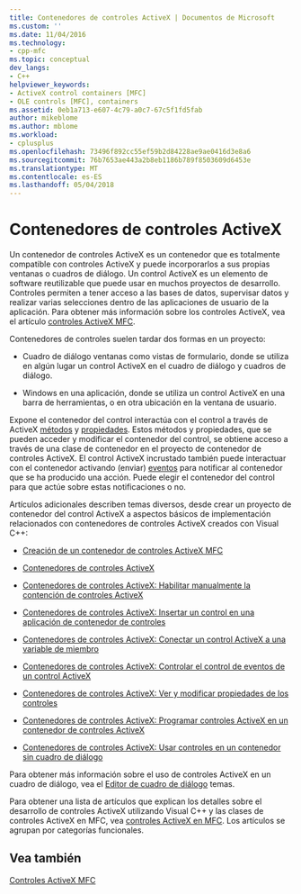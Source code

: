 ```yaml
---
title: Contenedores de controles ActiveX | Documentos de Microsoft
ms.custom: ''
ms.date: 11/04/2016
ms.technology:
- cpp-mfc
ms.topic: conceptual
dev_langs:
- C++
helpviewer_keywords:
- ActiveX control containers [MFC]
- OLE controls [MFC], containers
ms.assetid: 0eb1a713-e607-4c79-a0c7-67c5f1fd5fab
author: mikeblome
ms.author: mblome
ms.workload:
- cplusplus
ms.openlocfilehash: 73496f892cc55ef59b2d84228ae9ae0416d3e8a6
ms.sourcegitcommit: 76b7653ae443a2b8eb1186b789f8503609d6453e
ms.translationtype: MT
ms.contentlocale: es-ES
ms.lasthandoff: 05/04/2018
---
```

# <a name="activex-control-containers"></a>Contenedores de controles ActiveX
Un contenedor de controles ActiveX es un contenedor que es totalmente compatible con controles ActiveX y puede incorporarlos a sus propias ventanas o cuadros de diálogo. Un control ActiveX es un elemento de software reutilizable que puede usar en muchos proyectos de desarrollo. Controles permiten a tener acceso a las bases de datos, supervisar datos y realizar varias selecciones dentro de las aplicaciones de usuario de la aplicación. Para obtener más información sobre los controles ActiveX, vea el artículo [controles ActiveX MFC](../mfc/mfc-activex-controls.md).  
  
 Contenedores de controles suelen tardar dos formas en un proyecto:  
  
-   Cuadro de diálogo ventanas como vistas de formulario, donde se utiliza en algún lugar un control ActiveX en el cuadro de diálogo y cuadros de diálogo.  
  
-   Windows en una aplicación, donde se utiliza un control ActiveX en una barra de herramientas, o en otra ubicación en la ventana de usuario.  
  
 Expone el contenedor del control interactúa con el control a través de ActiveX [métodos](../mfc/mfc-activex-controls-methods.md) y [propiedades](../mfc/mfc-activex-controls-properties.md). Estos métodos y propiedades, que se pueden acceder y modificar el contenedor del control, se obtiene acceso a través de una clase de contenedor en el proyecto de contenedor de controles ActiveX. El control ActiveX incrustado también puede interactuar con el contenedor activando (enviar) [eventos](../mfc/mfc-activex-controls-events.md) para notificar al contenedor que se ha producido una acción. Puede elegir el contenedor del control para que actúe sobre estas notificaciones o no.  
  
 Artículos adicionales describen temas diversos, desde crear un proyecto de contenedor del control ActiveX a aspectos básicos de implementación relacionados con contenedores de controles ActiveX creados con Visual C++:  
  
-   [Creación de un contenedor de controles ActiveX MFC](../mfc/reference/creating-an-mfc-activex-control-container.md)  
  
-   [Contenedores de controles ActiveX](../mfc/containers-for-activex-controls.md)  
  
-   [Contenedores de controles ActiveX: Habilitar manualmente la contención de controles ActiveX](../mfc/activex-control-containers-manually-enabling-activex-control-containment.md)  
  
-   [Contenedores de controles ActiveX: Insertar un control en una aplicación de contenedor de controles](../mfc/inserting-a-control-into-a-control-container-application.md)  
  
-   [Contenedores de controles ActiveX: Conectar un control ActiveX a una variable de miembro](../mfc/activex-control-containers-connecting-an-activex-control-to-a-member-variable.md)  
  
-   [Contenedores de controles ActiveX: Controlar el control de eventos de un control ActiveX](../mfc/activex-control-containers-handling-events-from-an-activex-control.md)  
  
-   [Contenedores de controles ActiveX: Ver y modificar propiedades de los controles](../mfc/activex-control-containers-viewing-and-modifying-control-properties.md)  
  
-   [Contenedores de controles ActiveX: Programar controles ActiveX en un contenedor de controles ActiveX](../mfc/programming-activex-controls-in-a-activex-control-container.md)  
  
-   [Contenedores de controles ActiveX: Usar controles en un contenedor sin cuadro de diálogo](../mfc/activex-control-containers-using-controls-in-a-non-dialog-container.md)  
  
 Para obtener más información sobre el uso de controles ActiveX en un cuadro de diálogo, vea el [Editor de cuadro de diálogo](../windows/dialog-editor.md) temas.  
  
 Para obtener una lista de artículos que explican los detalles sobre el desarrollo de controles ActiveX utilizando Visual C++ y las clases de controles ActiveX en MFC, vea [controles ActiveX en MFC](../mfc/mfc-activex-controls.md). Los artículos se agrupan por categorías funcionales.  
  
## <a name="see-also"></a>Vea también  
 [Controles ActiveX MFC](../mfc/mfc-activex-controls.md)

